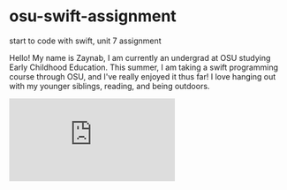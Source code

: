 # osu-swift-assignment
start to code with swift, unit 7 assignment

Hello! My name is Zaynab, I am currently an undergrad at OSU studying Early Childhood Education. This summer, I am taking a swift programming course through OSU, and I've really enjoyed it thus far! I love hanging out with my younger siblings, reading, and being outdoors.

![](https://github.com/zaynab729/osu-swift-assignment/blob/master/wireframe-%20duolingo.key)

